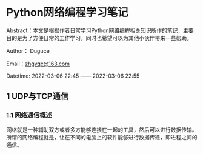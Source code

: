# Python网络编程学习笔记

Abstract：本文是根据作者日常学习Python网络编程相关知识所作的笔记，主要目的是为了方便日常的工作学习，同时也希望可以为其他小伙伴带来一些帮助。

Author： Duguce

Email：zhgyqc@163.com

Datetime:  2022-03-06 22:45 —— 2022-03-06 22:55

## 1 UDP与TCP通信

### 1.1 网络通信概述

网络就是一种辅助双方或者多方能够连接在一起的工具，然后可以进行数据传输。所谓的网络编程就是，让在不同的电脑上的软件能够进行数据传递，即进程之间的通信。